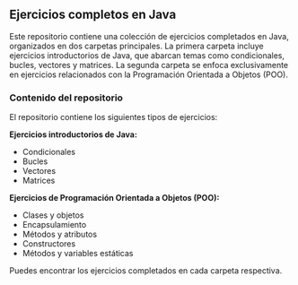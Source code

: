 ## Ejercicios completos en Java

Este repositorio contiene una colección de ejercicios completados en Java, organizados en dos carpetas principales. La primera carpeta incluye ejercicios introductorios de Java, que abarcan temas como condicionales, bucles, vectores y matrices. La segunda carpeta se enfoca exclusivamente en ejercicios relacionados con la Programación Orientada a Objetos (POO).

### Contenido del repositorio

El repositorio contiene los siguientes tipos de ejercicios:

**Ejercicios introductorios de Java:**

- Condicionales
- Bucles
- Vectores
- Matrices

**Ejercicios de Programación Orientada a Objetos (POO):**

- Clases y objetos
- Encapsulamiento
- Métodos y atributos
- Constructores
- Métodos y variables estáticas

Puedes encontrar los ejercicios completados en cada carpeta respectiva.
